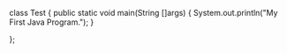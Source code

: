 class Test
{
    public static void main(String []args)
    {
        System.out.println("My First Java Program.");
    }

};
